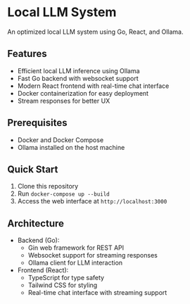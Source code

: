 # Local LLM System

An optimized local LLM system using Go, React, and Ollama.

## Features
- Efficient local LLM inference using Ollama
- Fast Go backend with websocket support
- Modern React frontend with real-time chat interface
- Docker containerization for easy deployment
- Stream responses for better UX

## Prerequisites
- Docker and Docker Compose
- Ollama installed on the host machine

## Quick Start
1. Clone this repository
2. Run `docker-compose up --build`
3. Access the web interface at `http://localhost:3000`

## Architecture
- Backend (Go):
  - Gin web framework for REST API
  - Websocket support for streaming responses
  - Ollama client for LLM interaction
- Frontend (React):
  - TypeScript for type safety
  - Tailwind CSS for styling
  - Real-time chat interface with streaming support
